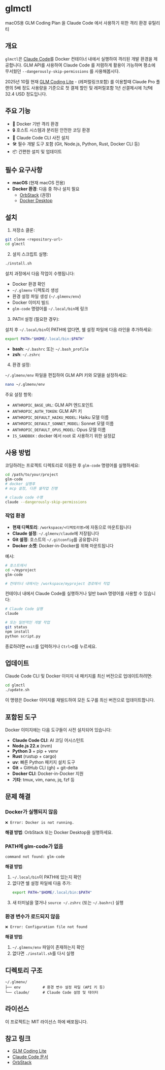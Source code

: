 # glmctl

macOS용 GLM Coding Plan 을 Claude Code 에서 사용하기 위한 격리 환경 유틸리티

## 개요

`glmctl`은 [Claude Code](https://docs.claude.com/claude-code)를 Docker 컨테이너 내에서 실행하여 격리된 개발 환경을 제공합니다. GLM API를 사용하여 Claude Code 를 저렴하게 활용이 가능하며 평소에 무서웠던 `--dangerously-skip-permissions` 를 사용해봅시다.

2025년 10월 현재 [GLM Coding Lite](https://z.ai/subscribe?ic=QUOROVB4GK) - (레퍼럴링크포함) 를 이용할때 Claude Pro 플랜의 5배 정도 사용량을 기준으로 첫 결제 할인 및 레퍼럴포함 1년 선결제시에 *1년*에 32.4 USD 정도입니다. 

## 주요 기능

- 🐳 Docker 기반 격리 환경
- 🔒 호스트 시스템과 분리된 안전한 코딩 환경
- 🚀 Claude Code CLI 사전 설치
- 🛠️ 필수 개발 도구 포함 (Git, Node.js, Python, Rust, Docker CLI 등)
- 📦 간편한 설치 및 업데이트

## 필수 요구사항

- **macOS** (현재 macOS 전용)
- **Docker 환경**: 다음 중 하나 설치 필요
  - [OrbStack](https://orbstack.dev/) (권장)
  - [Docker Desktop](https://www.docker.com/products/docker-desktop)

## 설치

1. 저장소 클론:
```bash
git clone <repository-url>
cd glmctl
```

2. 설치 스크립트 실행:
```bash
./install.sh
```

설치 과정에서 다음 작업이 수행됩니다:
- Docker 환경 확인
- `~/.glmenv` 디렉토리 생성
- 환경 설정 파일 생성 (`~/.glmenv/env`)
- Docker 이미지 빌드
- `glm-code` 명령어를 `~/.local/bin`에 링크

3. PATH 설정 (필요한 경우):

설치 후 `~/.local/bin`이 PATH에 없다면, 쉘 설정 파일에 다음 라인을 추가하세요:

```bash
export PATH="$HOME/.local/bin:$PATH"
```

- **bash**: `~/.bashrc` 또는 `~/.bash_profile`
- **zsh**: `~/.zshrc`

4. 환경 설정:

`~/.glmenv/env` 파일을 편집하여 GLM API 키와 모델을 설정하세요:

```bash
nano ~/.glmenv/env
```

주요 설정 항목:
- `ANTHROPIC_BASE_URL`: GLM API 엔드포인트
- `ANTHROPIC_AUTH_TOKEN`: GLM API 키
- `ANTHROPIC_DEFAULT_HAIKU_MODEL`: Haiku 모델 이름
- `ANTHROPIC_DEFAULT_SONNET_MODEL`: Sonnet 모델 이름
- `ANTHROPIC_DEFAULT_OPUS_MODEL`: Opus 모델 이름
- `IS_SANDBOX` : docker 에서 root 로 사용하기 위한 설정값

## 사용 방법

코딩하려는 프로젝트 디렉토리로 이동한 후 `glm-code` 명령어를 실행하세요:

```bash
cd /path/to/your/project
glm-code
# docker 실행후
# mcp 설정, 다른 쉘작업 진행

# claude code 수행
claude --dangerously-skip-permissions
```

### 작업 환경

- **현재 디렉토리**: `/workspace/<디렉토리명>`에 자동으로 마운트됩니다
- **Claude 설정**: `~/.glmenv/claude`에 저장됩니다
- **Git 설정**: 호스트의 `~/.gitconfig`를 공유합니다
- **Docker 소켓**: Docker-in-Docker를 위해 마운트됩니다

예시:
```bash
# 호스트에서
cd ~/myproject
glm-code

# 컨테이너 내에서는 /workspace/myproject 경로에서 작업
```

컨테이너 내에서 Claude Code를 실행하거나 일반 bash 명령어를 사용할 수 있습니다:

```bash
# Claude Code 실행
claude

# 또는 일반적인 개발 작업
git status
npm install
python script.py
```

종료하려면 `exit`를 입력하거나 `Ctrl+D`를 누르세요.

## 업데이트

Claude Code CLI 및 Docker 이미지 내 패키지를 최신 버전으로 업데이트하려면:

```bash
cd glmctl
./update.sh
```

이 명령은 Docker 이미지를 재빌드하여 모든 도구를 최신 버전으로 업데이트합니다.

## 포함된 도구

Docker 이미지에는 다음 도구들이 사전 설치되어 있습니다:

- **Claude Code CLI**: AI 코딩 어시스턴트
- **Node.js 22.x** (nvm)
- **Python 3** + pip + venv
- **Rust** (rustup + cargo)
- **uv**: 빠른 Python 패키지 설치 도구
- **Git** + GitHub CLI (gh) + git-delta
- **Docker CLI**: Docker-in-Docker 지원
- **기타**: tmux, vim, nano, jq, fzf 등

## 문제 해결

### Docker가 실행되지 않음

```
❌ Error: Docker is not running.
```

**해결 방법**: OrbStack 또는 Docker Desktop을 실행하세요.

### PATH에 glm-code가 없음

```
command not found: glm-code
```

**해결 방법**:
1. `~/.local/bin`이 PATH에 있는지 확인
2. 없다면 쉘 설정 파일에 다음 추가:
   ```bash
   export PATH="$HOME/.local/bin:$PATH"
   ```
3. 새 터미널을 열거나 `source ~/.zshrc` (또는 `~/.bashrc`) 실행

### 환경 변수가 로드되지 않음

```
❌ Error: Configuration file not found
```

**해결 방법**:
1. `~/.glmenv/env` 파일이 존재하는지 확인
2. 없다면 `./install.sh`를 다시 실행

## 디렉토리 구조

```
~/.glmenv/
├── env          # 환경 변수 설정 파일 (API 키 등)
└── claude/      # Claude Code 설정 및 데이터
```

## 라이선스

이 프로젝트는 MIT 라이선스 하에 배포됩니다.

## 참고 링크

- [GLM Coding Lite](https://z.ai/subscribe?ic=QUOROVB4GK)
- [Claude Code 문서](https://docs.claude.com/claude-code)
- [OrbStack](https://orbstack.dev/)
